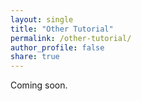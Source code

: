 ```yaml
---
layout: single
title: "Other Tutorial"
permalink: /other-tutorial/
author_profile: false
share: true
---
```


Coming soon.
